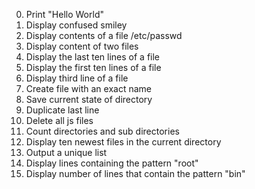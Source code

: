 0. Print "Hello World"
1. Display confused smiley
2. Display contents of a file /etc/passwd
3. Display content of two files
4. Display the last ten lines of a file
5. Display the first ten lines of a file
6. Display third line of a file
7. Create file with an exact name
8. Save current state of directory
9. Duplicate last line
10. Delete all js files
11. Count directories and sub directories
12. Display ten newest files in the current directory
13. Output a unique list 
14. Display lines containing the pattern "root"
15. Display number of lines that contain the pattern "bin"
